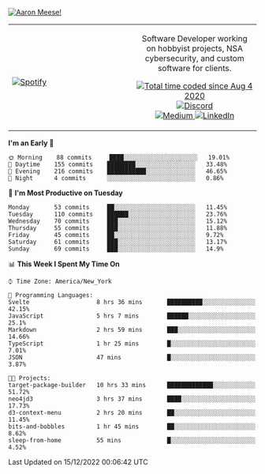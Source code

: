 [![Aaron Meese!](https://user-images.githubusercontent.com/17814535/88975338-a2aabf00-d27f-11ea-963f-8a19608716b4.png)](https://github.com/ajmeese7/readme-ascii "README ASCII")

<!-- Modified from project here: https://github.com/novatorem/novatorem -->
<table width="100%">
  <tr>
  <td width="50%">

&nbsp; <br> [![Spotify](https://ajmeese7.vercel.app/api/spotify)](https://open.spotify.com/user/ajmeese)

  </td>
  <td width="50%">
    <p align="center">
    Software Developer working on hobbyist projects, NSA cybersecurity, and custom software for clients.
    </p>
    <p align="center">
      <a href="https://wakatime.com/@f726891d-3b02-46cd-9b60-e8c59f9e2b14">
        <img src="https://wakatime.com/badge/user/f726891d-3b02-46cd-9b60-e8c59f9e2b14.svg" alt="Total time coded since Aug 4 2020" title="WakaTime" />
      </a>
      <a href="http://link.aaronmeese.com/discord">
        <img src="https://img.shields.io/badge/discord-ajmeese7%234835-369?style=flat-square&logo=discord&logoColor=white&color=purple" alt="Discord" title="Discord">
      </a>
      <br />
      <a href="https://link.aaronmeese.com/medium">
        <img src="https://img.shields.io/badge/medium-ajmeese7-1DB954?style=flat-square&logo=medium&logoColor=white" alt="Medium" title="Medium">
      </a>
      <a href="https://link.aaronmeese.com/linkedin">
        <img src="https://img.shields.io/badge/linkedIn-aaronmeese-1DB954?style=flat-square&logo=linkedin&logoColor=white&color=blue" alt="LinkedIn" title="LinkedIn">
      </a>
    </p>
  </td>

</table>

[//]: <> (The `&nbsp;` is to have Aphelion take up more space)

<!--START_SECTION:waka-->
**I'm an Early 🐤** 

```text
🌞 Morning    88 commits     ████░░░░░░░░░░░░░░░░░░░░░   19.01% 
🌆 Daytime    155 commits    ████████░░░░░░░░░░░░░░░░░   33.48% 
🌃 Evening    216 commits    ███████████░░░░░░░░░░░░░░   46.65% 
🌙 Night      4 commits      ░░░░░░░░░░░░░░░░░░░░░░░░░   0.86%

```
📅 **I'm Most Productive on Tuesday** 

```text
Monday       53 commits     ██░░░░░░░░░░░░░░░░░░░░░░░   11.45% 
Tuesday      110 commits    ██████░░░░░░░░░░░░░░░░░░░   23.76% 
Wednesday    70 commits     ███░░░░░░░░░░░░░░░░░░░░░░   15.12% 
Thursday     55 commits     ███░░░░░░░░░░░░░░░░░░░░░░   11.88% 
Friday       45 commits     ██░░░░░░░░░░░░░░░░░░░░░░░   9.72% 
Saturday     61 commits     ███░░░░░░░░░░░░░░░░░░░░░░   13.17% 
Sunday       69 commits     ███░░░░░░░░░░░░░░░░░░░░░░   14.9%

```


📊 **This Week I Spent My Time On** 

```text
⌚︎ Time Zone: America/New_York

💬 Programming Languages: 
Svelte                   8 hrs 36 mins       ██████████░░░░░░░░░░░░░░░   42.15% 
JavaScript               5 hrs 7 mins        ██████░░░░░░░░░░░░░░░░░░░   25.1% 
Markdown                 2 hrs 59 mins       ███░░░░░░░░░░░░░░░░░░░░░░   14.66% 
TypeScript               1 hr 25 mins        █░░░░░░░░░░░░░░░░░░░░░░░░   7.01% 
JSON                     47 mins             █░░░░░░░░░░░░░░░░░░░░░░░░   3.87%

🐱‍💻 Projects: 
target-package-builder   10 hrs 33 mins      █████████████░░░░░░░░░░░░   51.72% 
neo4jd3                  3 hrs 37 mins       ████░░░░░░░░░░░░░░░░░░░░░   17.73% 
d3-context-menu          2 hrs 20 mins       ██░░░░░░░░░░░░░░░░░░░░░░░   11.45% 
bits-and-bobbles         1 hr 45 mins        ██░░░░░░░░░░░░░░░░░░░░░░░   8.62% 
sleep-from-home          55 mins             █░░░░░░░░░░░░░░░░░░░░░░░░   4.52%

```


 Last Updated on 15/12/2022 00:06:42 UTC
<!--END_SECTION:waka-->
